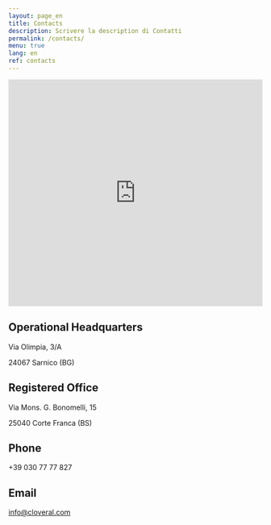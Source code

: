 ```yaml
---
layout: page_en
title: Contacts
description: Scrivere la description di Contatti
permalink: /contacts/
menu: true
lang: en
ref: contacts
---
```


<div class="mappa">
	<iframe src="https://maps.google.com/maps?q=Via%20Olimpia%203%2FA%2024067%20Sarnico%20BG&t=&z=13&ie=UTF8&iwloc=&output=embed" width="100%" height="450" frameborder="0" style="border:0" allowfullscreen></iframe>
</div>

<div class="sedi">
	<div class="wrap section">
		<div class="grid">
			<div class="half">
				<h2 class="titolo-sede-operativa">Operational Headquarters</h2>
				<p>Via Olimpia, 3/A</p>
				<p>24067 Sarnico (BG)</p>
			</div>
			<div class="half">
				<h2 class="titolo-sede-legale">Registered Office</h2>
				<p>Via Mons. G. Bonomelli, 15</p>
				<p>25040 Corte Franca (BS)</p>
			</div>
		</div>
	</div>
</div>

<div class="sedi">
	<div class="wrap section">
		<div class="grid">
			<div class="half">
				<h2 class="titolo-sede-operativa">Phone</h2>
				<p>+39 030 77 77 827</p>
			</div>
			<div class="half">
				<h2 class="titolo-sede-legale">Email</h2>
				<p><a href="mailto:info@cloveral.com">info@cloveral.com</a></p>
			</div>
		</div>
	</div>
</div>